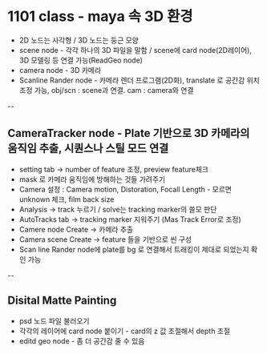 # 1101 class - maya 속 3D 환경

* 2D 노드는 사각형 / 3D 노드는 둥근 모양
* scene node - 각각 하나의 3D 파일을 말함 / scene에 card node(2D레이어), 3D 모델링 등 연결 가능(ReadGeo node)
* camera node - 3D 카메라
* Scanline Rander node - 카메라 렌더 프로그램(2D화), translate 로 공간감 위치 조정 가능, obj/scn : scene과 연결. cam : camera와 연결

--
## CameraTracker node - Plate 기반으로 3D 카메라의 움직임 추출, 시퀀스나 스틸 모드 연결

* setting tab -> number of feature 조정, preview feature체크
* mask 로 카메라 움직임에 방해하는 것들 가려주기
* Camera 설정 : Camera motion, Distoration, Focall Length - 모르면 unknown 체크, film back size
* Analysis -> track 누르기 / solve는 tracking marker의 쓸모 판단
* AutoTracks tab -> tracking marker 지워주기 (Mas Track Error로 조정)
* Camere node Create -> 카메라 추출
* Camera scene Create -> feature 들을 기반으로 씬 구성
* Scan line Rander node에 plate를 bg 로 연결해서 트래킹이 제대로 되었는지 확인 가능

--
## Disital Matte Painting
* psd 노드 파일 불러오기
* 각각의 레이어에 card node 붙이기 - card의 z 값 조절해서 depth 조절
* editd geo node - 좀 더 공간감 줄 수 있음
